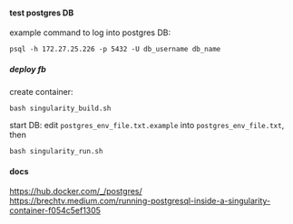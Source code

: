 #### test postgres DB

example command to log into postgres DB:
```
psql -h 172.27.25.226 -p 5432 -U db_username db_name
```

##### deploy fb
create container:
```
bash singularity_build.sh
```

start DB:
edit `postgres_env_file.txt.example` into `postgres_env_file.txt`, then
```
bash singularity_run.sh
```


#### docs
https://hub.docker.com/_/postgres/  
https://brechtv.medium.com/running-postgresql-inside-a-singularity-container-f054c5ef1305

